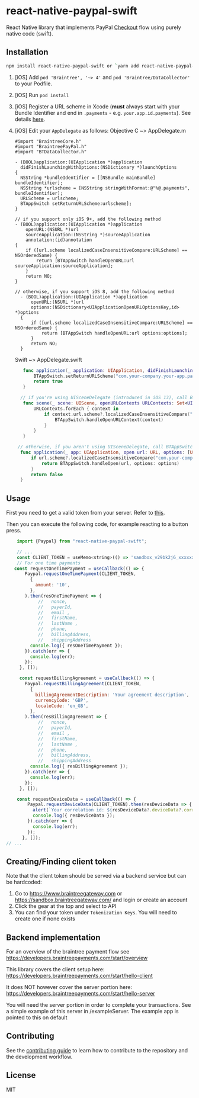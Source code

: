 # react-native-paypal-swift

React Native library that implements PayPal [Checkout](https://developers.braintreepayments.com/guides/paypal/checkout-with-paypal/) flow using purely native code (swift).

## Installation

```sh
npm install react-native-paypal-swift or `yarn add react-native-paypal-swift`
```

1. [iOS] Add `pod 'Braintree', '~> 4'` and `pod 'Braintree/DataCollector'` to your Podfile.
1. [iOS] Run `pod install`
1. [iOS] Register a URL scheme in Xcode (**must** always start with your Bundle Identifier and end in `.payments` - e.g. `your.app.id.payments`). See details [here](https://developers.braintreepayments.com/guides/paypal/client-side/ios/v4#register-a-url-type).
1. [iOS] Edit your `AppDelegate` as follows:
   Objective C ~> AppDelegate.m
    ```objc
    #import "BraintreeCore.h"
    #import "BraintreePayPal.h"
    #import "BTDataCollector.h"

    - (BOOL)application:(UIApplication *)application
      didFinishLaunchingWithOptions:(NSDictionary *)launchOptions
    {
      NSString *bundleIdentifier = [[NSBundle mainBundle] bundleIdentifier];
      NSString *urlscheme = [NSString stringWithFormat:@"%@.payments", bundleIdentifier];
      URLScheme = urlscheme;
      BTAppSwitch setReturnURLScheme:urlscheme];
    }

    // if you support only iOS 9+, add the following method
    - (BOOL)application:(UIApplication *)application
        openURL:(NSURL *)url
        sourceApplication:(NSString *)sourceApplication
        annotation:(id)annotation
    {
        if ([url.scheme localizedCaseInsensitiveCompare:URLScheme] == NSOrderedSame) {
            return [BTAppSwitch handleOpenURL:url sourceApplication:sourceApplication];
        }
        return NO;
    }

    // otherwise, if you support iOS 8, add the following method
      - (BOOL)application:(UIApplication *)application
          openURL:(NSURL *)url
          options:(NSDictionary<UIApplicationOpenURLOptionsKey,id> *)options
      {
          if ([url.scheme localizedCaseInsensitiveCompare:URLScheme] == NSOrderedSame) {
              return [BTAppSwitch handleOpenURL:url options:options];
          }
          return NO;
      }
    ```

     Swift ~> AppDelegate.swift

     ```swift
        func application(_ application: UIApplication, didFinishLaunchingWithOptions launchOptions: [UIApplication.LaunchOptionsKey: Any]?) -> Bool {
            BTAppSwitch.setReturnURLScheme("com.your-company.your-app.payments")
            return true
        }

       // if you're using UISceneDelegate (introduced in iOS 13), call BTAppSwitch's handleOpenURLContext method from within the scene:openURLContexts scene delegate method.
        func scene(_ scene: UIScene, openURLContexts URLContexts: Set<UIOpenURLContext>) {
            URLContexts.forEach { context in
                if context.url.scheme?.localizedCaseInsensitiveCompare("com.your-company.your-app.payments") == .orderedSame {
                    BTAppSwitch.handleOpenURLContext(context)
                }
            }
        }

      // otherwise, if you aren't using UISceneDelegate, call BTAppSwitch's handleOpenURL method from within the application:openURL:options app delegate method.
       func application(_ app: UIApplication, open url: URL, options: [UIApplication.OpenURLOptionsKey : Any] = [:]) -> Bool {
           if url.scheme?.localizedCaseInsensitiveCompare("com.your-company.your-app.payments") == .orderedSame {
               return BTAppSwitch.handleOpen(url, options: options)
           }
           return false
       }
    ```

## Usage

First you need to get a valid token from your server. Refer to [this](https://developers.braintreepayments.com/start/hello-client/ios/v3#get-a-client-token).

Then you can execute the following code, for example reacting to a button press.


```js
    import {Paypal} from "react-native-paypal-swift";

    // ...
    const CLIENT_TOKEN = useMemo<string>(() => 'sandbox_v29bk2j6_xxxxxxxxx', []);
    // For one time payments
   const requestOneTimePayment = useCallback(() => {
       Paypal.requestOneTimePayment(CLIENT_TOKEN,
         {
           amount: '10',
         },
       ).then(resOneTimePayment => {
            //   nonce,
            //   payerId,
            //   email ,
            //   firstName,
            //   lastName ,
            //   phone,
            //   billingAddress,
            //   shippingAddress
         console.log({ resOneTimePayment });
       }).catch(err => {
         console.log(err);
       });
     }, []);

     const requestBillingAgreement = useCallback(() => {
       Paypal.requestBillingAgreement(CLIENT_TOKEN,
         {
           billingAgreementDescription: 'Your agreement description',
           currencyCode: 'GBP',
           localeCode: 'en_GB',
         },
       ).then(resBillingAgreement => {
            //   nonce,
            //   payerId,
            //   email ,
            //   firstName,
            //   lastName ,
            //   phone,
            //   billingAddress,
            //   shippingAddress
         console.log({ resBillingAgreement });
       }).catch(err => {
         console.log(err);
       });
     }, []);

    const requestDeviceData = useCallback(() => {
        Paypal.requestDeviceData(CLIENT_TOKEN).then(resDeviceData => {
          alert(`Your correlation id: ${resDeviceData?.deviceData?.correlation_id}`);
          console.log({ resDeviceData });
        }).catch(err => {
          console.log(err);
        });
      }, []);
// ...
```

## Creating/Finding client token
Note that the client token should be served via a backend service but can be hardcoded:
1. Go to https://www.braintreegateway.com or https://sandbox.braintreegateway.com/ and login or create an account
2. Click the gear at the top and select to API
3. You can find your token under `Tokenization Keys`.  You will need to create one if none exists

## Backend implementation
For an overview of the braintree payment flow see https://developers.braintreepayments.com/start/overview

This library covers the client setup here: https://developers.braintreepayments.com/start/hello-client

It does NOT however cover the server portion here: https://developers.braintreepayments.com/start/hello-server

You will need the server portion in order to complete your transactions.  See a simple example of this server in /exampleServer.  The example app is pointed to this on default


## Contributing

See the [contributing guide](CONTRIBUTING.md) to learn how to contribute to the repository and the development workflow.

## License

MIT
